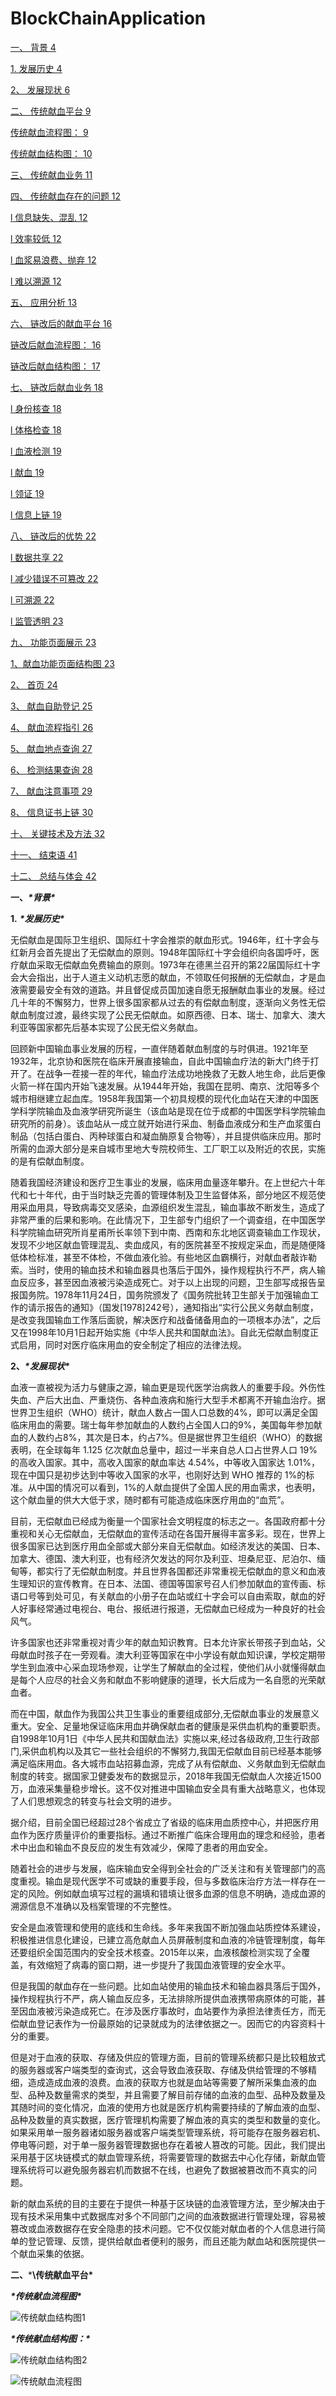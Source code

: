 # BlockChainApplication

[一、 背景	4](#_Toc4084 )

[1. 发展历史	4](#_Toc29202 )

[2、 发展现状	6](#_Toc22898 )

[二、 传统献血平台	9](#_Toc19096 )

[传统献血流程图：	9](#_Toc20490 )

[传统献血结构图：	10](#_Toc2295 )

[三、 传统献血业务	11](#_Toc18069 )

[四、 传统献血存在的问题	12](#_Toc18424 )

[l 信息缺失、混乱	12](#_Toc31430 )

[l 效率较低	12](#_Toc19559 )

[l 血浆易浪费、抛弃	12](#_Toc11411 )

[l 难以溯源	12](#_Toc4946 )

[五、 应用分析	13](#_Toc30204 )

[六、 链改后的献血平台	16](#_Toc17213 )

[链改后献血流程图：	16](#_Toc3565 )

[链改后献血结构图：	17](#_Toc8180 )

[七、 链改后献血业务	18](#_Toc14159 )

[l 身份核查	18](#_Toc25989 )

[l 体格检查	18](#_Toc22784 )

[l 血液检测	19](#_Toc10729 )

[l 献血	19](#_Toc5400 )

[l 领证	19](#_Toc23035 )

[l 信息上链	19](#_Toc22382 )

[八、 链改后的优势	22](#_Toc28752 )

[l 数据共享	22](#_Toc15158 )

[l 减少错误不可篡改	22](#_Toc14676 )

[l 可溯源	22](#_Toc19251 )

[l 监管透明	23](#_Toc14044 )

[九、 功能页面展示	23](#_Toc32321 )

[1、献血功能页面结构图	23](#_Toc32357 )

[2、 首页	24](#_Toc23212 )

[3、 献血自助登记	25](#_Toc20653 )

[4、 献血流程指引	26](#_Toc11097 )

[5、 献血地点查询	27](#_Toc3512 )

[6、 检测结果查询	28](#_Toc22052 )

[7、 献血注意事项	29](#_Toc6706 )

[8、 信息证书上链	30](#_Toc29252 )

[十、 关键技术及方法	32](#_Toc18636 )

[十一、 结束语	41](#_Toc1713 )

[十二、 总结与体会	42](#_Toc12154 )



**一、*****\*背景\****

 

**1.** ***\*发展历史\****

​        无偿献血是国际卫生组织、国际红十字会推崇的献血形式。1946年，红十字会与红新月会首先提出了无偿献血的原则。1948年国际红十字会组织向各国呼吁，医疗献血采取无偿献血免费输血的原则。1973年在德黑兰召开的第22届国际红十字会大会指出，出于人道主义动机志愿的献血，不领取任何报酬的无偿献血，才是血液需要最安全有效的道路。并且督促成员国加速自愿无报酬献血事业的发展。经过几十年的不懈努力，世界上很多国家都从过去的有偿献血制度，逐渐向义务性无偿献血制度过渡，最终实现了公民无偿献血。如原西德、日本、瑞士、加拿大、澳大利亚等国家都先后基本实现了公民无偿义务献血。

​        回顾新中国输血事业发展的历程，一直伴随着献血制度的与时俱进。1921年至1932年，北京协和医院在临床开展直接输血，自此中国输血疗法的新大门终于打开了。在战争一茬接一茬的年代，输血疗法成功地挽救了无数人地生命，此后更像火箭一样在国内开始飞速发展。从1944年开始，我国在昆明、南京、沈阳等多个城市相继建立起血库。1958年我国第一个初具规模的现代化血站在天津的中国医学科学院输血及血液学研究所诞生（该血站是现在位于成都的中国医学科学院输血研究所的前身）。该血站从一成立就开始进行采血、制备血液成分和生产血浆蛋白制品（包括白蛋白、丙种球蛋白和凝血酶原复合物等），并且提供临床应用。那时所需的血源大部分是来自城市里地大专院校师生、工厂职工以及附近的农民，实施的是有偿献血制度。

​        随着我国经济建设和医疗卫生事业的发展，临床用血量逐年攀升。在上世纪六十年代和七十年代，由于当时缺乏完善的管理体制及卫生监督体系，部分地区不规范使用采血用具，导致病毒交叉感染，血源组织发生混乱，输血事故不断发生，造成了非常严重的后果和影响。在此情况下，卫生部专门组织了一个调查组，在中国医学科学院输血研究所肖星甫所长率领下到中南、西南和东北地区调查输血工作现状，发现不少地区献血管理混乱、卖血成风，有的医院甚至不按规定采血，而是随便降低体检标准，甚至不体检，不做血液化验。有些地区血霸横行，对献血者敲诈勒索。当时，使用的输血技术和输血器具也落后于国外，操作规程执行不严，病人输血反应多，甚至因血液被污染造成死亡。对于以上出现的问题，卫生部写成报告呈报国务院。1978年11月24日，国务院颁发了《国务院批转卫生部关于加强输血工作的请示报告的通知》（国发[1978]242号），通知指出“实行公民义务献血制度，是改变我国输血工作落后面貌，解决医疗和战备储备用血的一项根本办法”，之后又在1998年10月1日起开始实施《中华人民共和国献血法》。自此无偿献血制度正式启用，同时对医疗临床用血的安全制定了相应的法律法规。



**2、*****\*发展现状\****

​        血液一直被视为活力与健康之源，输血更是现代医学治病救人的重要手段。外伤性失血、产后大出血、严重烧伤、各种血液病和施行大型手术都离不开输血治疗。据世界卫生组织（WHO）统计，献血人数占一国人口总数的4%，即可以满足全国临床用血的需要。瑞士每年参加献血的人数约占全国人口的9%，美国每年参加献血的人数约占8%，其次是日本，约占7%。但是据世界卫生组织（WHO）的数据表明，在全球每年 1.125 亿次献血总量中，超过一半来自总人口占世界人口 19%的高收入国家。其中，高收入国家的献血率达 4.54%，中等收入国家达 1.01%，现在中国只是初步达到中等收入国家的水平，也刚好达到 WHO 推荐的 1%的标准。从中国的情况可以看到，1%的人献血提供了全国人民的用血需求，也表明，这个献血量的供大大低于求，随时都有可能造成临床医疗用血的“血荒”。

​        目前，无偿献血已经成为衡量一个国家社会文明程度的标志之一。各国政府都十分重视和关心无偿献血，无偿献血的宣传活动在各国开展得丰富多彩。现在，世界上很多国家已达到医疗用血全部或大部分来自无偿献血。如经济发达的美国、日本、加拿大、德国、澳大利亚，也有经济欠发达的阿尔及利亚、坦桑尼亚、尼泊尔、缅甸等，都实行了无偿献血制度。并且世界各国都还非常重视无偿献血的意义和血液生理知识的宣传教育。在日本、法国、德国等国家号召人们参加献血的宣传画、标语口号等到处可见，有关献血的小册子在血站或红十字会可以自由索取，献血的好人好事经常通过电视台、电台、报纸进行报道，无偿献血已经成为一种良好的社会风气。

​        许多国家也还非常重视对青少年的献血知识教育。日本允许家长带孩子到血站，父母献血时孩子在一旁观看。澳大利亚等国家在中小学设有献血知识课，学校定期带学生到血液中心采血现场参观，让学生了解献血的全过程，使他们从小就懂得献血是每个人应尽的社会义务和献血不影响健康的道理，长大后成为一名自愿的光荣献血者。

​        而在中国，献血作为我国公共卫生事业的重要组成部分,无偿献血事业的发展意义重大。安全、足量地保证临床用血并确保献血者的健康是采供血机构的重要职责。自1998年10月1日《中华人民共和国献血法》实施以来,经过各级政府,卫生行政部门,采供血机构以及其它一些社会组织的不懈努力,我国无偿献血目前已经基本能够满足临床用血。各大城市血站招募血源，完成了从有偿献血、义务献血到无偿献血制度的转变。据国家卫健委发布的数据显示，2018年我国无偿献血人次接近1500万，血液采集量稳步增长。这不仅对推进中国输血安全具有重大战略意义，也体现了人们思想观念的转变与社会文明的进步。

​       据介绍，目前全国已经超过28个省成立了省级的临床用血质控中心，并把医疗用血作为医疗质量评价的重要指标。通过不断推广临床合理用血的理念和经验，患者术中出血和输血不良反应的发生有效减少，保障了患者的用血安全。

​        随着社会的进步与发展，临床输血安全得到全社会的广泛关注和有关管理部门的高度重视。输血是现代医学不可或缺的重要手段，但与多数临床治疗方法一样存在一定的风险。例如献血填写过程的漏填和错填让很多血源的信息不明确，造成血源的溯源信息不准确以及档案管理的不完整性。

​        安全是血液管理和使用的底线和生命线。多年来我国不断加强血站质控体系建设，积极推进信息化建设，已建立高危献血人员屏蔽制度和血液的冷链管理制度，每年还要组织全国范围内的安全技术核查。2015年以来，血液核酸检测实现了全覆盖，有效缩短了病毒的窗口期，进一步提升了我国血液管理的安全水平。

​        但是我国的献血存在一些问题。比如血站使用的输血技术和输血器具落后于国外，操作规程执行不严，病人输血反应多，无法排除所提供血液携带病原体的可能，甚至因血液被污染造成死亡。在涉及医疗事故时，血站要作为承担法律责任方，而无偿献血登记表作为一份最原始的记录就成为的法律依据之一。因而它的内容资料十分的重要。

​        但是对于血液的获取、存储及供应的管理方面，目前的管理系统都只是比较粗放式的服务器或客户端类型的查询式，这会导致血液获取、存储及供给管理的不够精细，造成造成血液的浪费。血液的获取方也就是血站等需要了解所采集血液的血型、品种及数量需求的类型，并且需要了解目前存储的血液的血型、品种及数量及其随时间的变化情况，血液的使用方也就是医疗机构需要持续的了解血液的血型、品种及数量的真实数据，医疗管理机构需要了解血液的真实的类型和数量的变化。如果采用单一服务器诸如服务器或客户端类型管理系统，将可能存在服务器宕机、停电等问题，对于单一服务器管理数据也存在着被人篡改的可能。因此，我们提出采用基于区块链模式的献血管理系统，将需要管理的数据去中心化存储，新献血管理系统将可以避免服务器宕机而数据不在线，也避免了数据被篡改而不真实的问题。

​        新的献血系统的目的主要在于提供一种基于区块链的血液管理方法，至少解决由于现有技术采用集中式数据库对多个不同部门之间的血液数据进行管理处理，容易被篡改或血液数据存在安全隐患的技术问题。它不仅仅能对献血者的个人信息进行简单的登记管理、反馈，提供给献血者便利的服务，而且还能为献血站和医院提供一个献血采集的依据。



**二、*****\传统献血平台\***

***\*传统献血流程图\****

![传统献血结构图1](https://i.loli.net/2020/12/14/xl83d4v6JVXZALP.png)

***\*传统献血结构图：\****

![传统献血结构图2](https://i.loli.net/2020/12/14/kZuS7QwmhfTY2L8.png)



![传统献血流程图](https://i.loli.net/2020/12/14/qXOUSY2utQh3Av7.png)